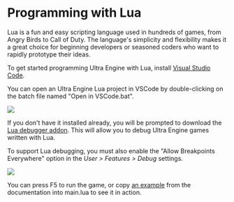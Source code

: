 # Programming with Lua

Lua is a fun and easy scripting language used in hundreds of games, from Angry Birds to Call of Duty. The language's simplicity and flexibility makes it a great choice for beginning developers or seasoned coders who want to rapidly prototype their ideas.

To get started programming Ultra Engine with Lua, install [Visual Studio Code](https://code.visualstudio.com/).

You can open an Ultra Engine Lua project in VSCode by double-clicking on the batch file named "Open in VSCode.bat".

![](https://github.com/UltraEngine/Documentation/blob/master/Images/vscode.png?raw=true)

If you don't have it installed already, you will be prompted to download the [Lua debugger addon](https://marketplace.visualstudio.com/items?itemName=devCAT.lua-debug). This will allow you to debug Ultra Engine games written with Lua.

To support Lua debugging, you must also enable the "Allow Breakpoints Everywhere" option in the *User > Features > Debug* settings.

![](https://github.com/UltraEngine/Documentation/blob/master/Images/breakpoints.png?raw=true)

You can press F5 to run the game, or copy [an example](https://www.ultraengine.com/learn/LoadModel?lang=lua) from the documentation into main.lua to see it in action.
